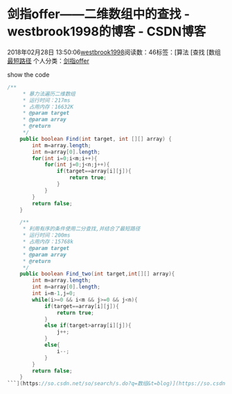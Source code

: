 # 剑指offer——二维数组中的查找 - westbrook1998的博客 - CSDN博客





2018年02月28日 13:50:06[westbrook1998](https://me.csdn.net/westbrook1998)阅读数：46标签：[算法																[查找																[数组																[最短路径](https://so.csdn.net/so/search/s.do?q=最短路径&t=blog)
个人分类：[剑指offer](https://blog.csdn.net/westbrook1998/article/category/7472814)





show the code

```java
/**
     * 暴力法遍历二维数组
     * 运行时间：217ms
     * 占用内存：16632K
     * @param target
     * @param array
     * @return
     */
    public boolean Find(int target, int [][] array) {
        int m=array.length;
        int n=array[0].length;
        for(int i=0;i<m;i++){
            for(int j=0;j<n;j++){
                if(target==array[i][j]){
                    return true;
                }
            }
        }
        return false;
    }

    /**
     * 利用有序的条件使用二分查找,并结合了最短路径
     * 运行时间：200ms
     * 占用内存：15768k
     * @param target
     * @param array
     * @return
     */
    public boolean Find_two(int target,int[][] array){
        int m=array.length;
        int n=array[0].length;
        int i=m-1,j=0;
        while(i>=0 && i<m && j>=0 && j<n){
            if(target==array[i][j]){
                return true;
            }
            else if(target>array[i][j]){
                j++;
            }
            else{
                i--;
            }
        }
        return false;
    }
```](https://so.csdn.net/so/search/s.do?q=数组&t=blog)](https://so.csdn.net/so/search/s.do?q=查找&t=blog)](https://so.csdn.net/so/search/s.do?q=算法&t=blog)




